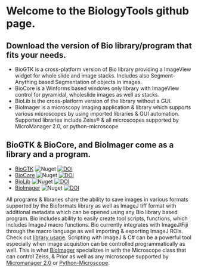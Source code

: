 # Welcome to the BiologyTools github page. 
## Download the version of Bio library/program that fits your needs. 
- BioGTK is a cross-platform version of Bio library providing a ImageView widget for whole slide and image stacks. Includes also Segment-Anything based Segmentation of objects in images.
- BioCore is a Winforms based windows only library with ImageView control for pyramidal, wholeslide images as well as stacks. 
- BioLib is the cross-platform version of the library without a GUI.
- BioImager is a microscopy imaging application & library which supports various microscopes by using imported libraries & GUI automation. Supported libraries include Zeiss® & all microscopes supported by MicroManager 2.0, or python-microscope
## BioGTK & BioCore, and BioImager come as a library and a program.
- [BioGTK](https://github.com/BiologyTools/BioGTK/releases)
![Nuget](https://img.shields.io/nuget/dt/BioGTK) [![DOI](https://zenodo.org/badge/DOI/10.5281/zenodo.8122239.svg)](https://doi.org/10.5281/zenodo.8122239)
- [BioCore](https://github.com/BiologyTools/BioCore/releases)
![Nuget](https://img.shields.io/nuget/dt/BioCore) [![DOI](https://zenodo.org/badge/DOI/10.5281/zenodo.8207863.svg)](https://doi.org/10.5281/zenodo.8207863)
- [BioLib](https://github.com/BiologyTools/BioLib) ![Nuget](https://img.shields.io/nuget/dt/BioLib) [![DOI](https://zenodo.org/badge/DOI/10.5281/zenodo.8127022.svg)](https://doi.org/10.5281/zenodo.8127022)
- [BioImager](https://github.com/BiologyTools/BioImager) ![Nuget](https://img.shields.io/nuget/dt/BioImager) [![DOI](https://zenodo.org/badge/535162891.svg)](https://zenodo.org/badge/latestdoi/535162891)

All programs & libraries share the ability to save images in various formats supported by the Bioformats library as well as ImageJ tiff format with additional metadata which can be opened using any Bio library based program. Bio includes ability to easily create tool scripts, functions, which includes ImageJ macro functions. Bio currently integrates with ImageJ/Fiji through the macro language as well importing & exporting ImageJ ROIs. Check out [library usage](https://github.com/BiologyTools/Bio/wiki/Library-Usage). Scripting with ImageJ & C# can be a powerful tool especially when image acquistion can be controlled programmatically as well. This is what [BioImager](https://github.com/BiologyTools/BioImager) specializes in with the Microscope class that can control Zeiss, & Prior as well as any microscope supported by [Micromanager 2.0](https://micro-manager.org/Device_Support) or [Python-Microscope](https://github.com/python-microscope/microscope). 
